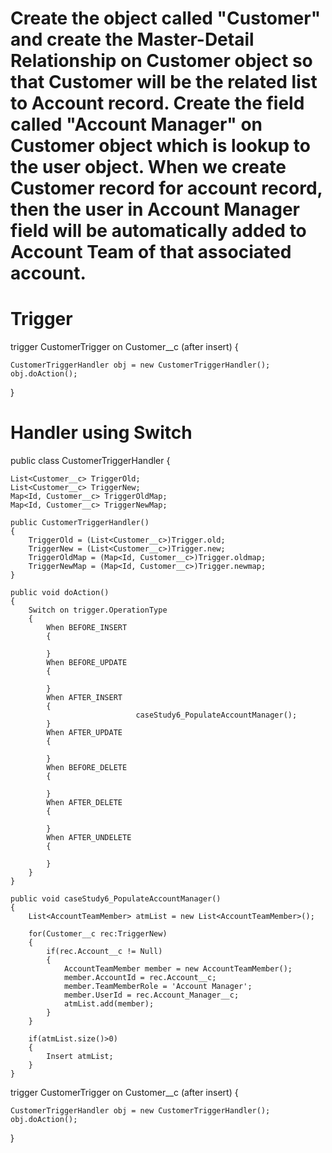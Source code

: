 # Create the object called "Customer" and create the Master-Detail Relationship on Customer object so that Customer will be the related list to Account record. Create the field called "Account Manager" on Customer object which is lookup to the user object. When we create Customer record for account record, then the user in Account Manager field will be automatically added to Account Team of that associated account.

# Trigger

trigger CustomerTrigger on Customer__c (after insert) {
    
    CustomerTriggerHandler obj = new CustomerTriggerHandler();
    obj.doAction();

}

# Handler using Switch

public class CustomerTriggerHandler {
    
    List<Customer__c> TriggerOld;
    List<Customer__c> TriggerNew;
    Map<Id, Customer__c> TriggerOldMap;
    Map<Id, Customer__c> TriggerNewMap;
    
    public CustomerTriggerHandler() 
    {
        TriggerOld = (List<Customer__c>)Trigger.old;
        TriggerNew = (List<Customer__c>)Trigger.new;
        TriggerOldMap = (Map<Id, Customer__c>)Trigger.oldmap;
        TriggerNewMap = (Map<Id, Customer__c>)Trigger.newmap;
    }
    
    public void doAction()
    {
        Switch on trigger.OperationType
        {
            When BEFORE_INSERT
            {
                
            }
            When BEFORE_UPDATE
            {

            }
            When AFTER_INSERT
            {
								caseStudy6_PopulateAccountManager();
            }
            When AFTER_UPDATE
            {

            }
            When BEFORE_DELETE
            {
                
            }
            When AFTER_DELETE
            {
                
            }
            When AFTER_UNDELETE
            {
                
            }
        }
    }
    
    public void caseStudy6_PopulateAccountManager()
    {
        List<AccountTeamMember> atmList = new List<AccountTeamMember>();
        
        for(Customer__c rec:TriggerNew)
        {
            if(rec.Account__c != Null)
            {
                AccountTeamMember member = new AccountTeamMember();
                member.AccountId = rec.Account__c;
                member.TeamMemberRole = 'Account Manager';
                member.UserId = rec.Account_Manager__c;
                atmList.add(member);
            }
        }
        
        if(atmList.size()>0)
        {
            Insert atmList;
        }
    }

trigger CustomerTrigger on Customer__c (after insert) {
    
    CustomerTriggerHandler obj = new CustomerTriggerHandler();
    obj.doAction();

}
